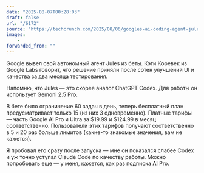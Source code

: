 ```yaml
---
date: "2025-08-07T00:28:03"
draft: false
url: "/6172"
source: "https://techcrunch.com/2025/08/06/googles-ai-coding-agent-jules-is-now-out-of-beta/"
images:
    -
forwarded_from: ""
---
```


Google вывел свой автономный агент Jules из беты. Кэти Коревек из Google Labs говорит, что решение приняли после сотен улучшений UI и качества за два месяца тестирования.

Напомню, что Jules — это скорее аналог ChatGPT Codex. Для работы он использует Gemoni 2.5 Pro. 

В бете было ограничение 60 задач в день, теперь бесплатный план предусматривает только 15 (из них 3 одновременно). Платные тарифы — часть Google AI Pro и Ultra за $19.99 и $124.99 в месяц соответственно. Пользователи этих тарифов получают соответственно в 5 и 20 раз больше лимитов (какие-то знакомые значения, вам не кажется). 

Я пробовал его сразу после запуска — мне он показался слабее Codex и уж точно уступал Claude Code по качеству работы. Можно попробовать еще — у меня, кажется, как раз подписка AI Pro.
